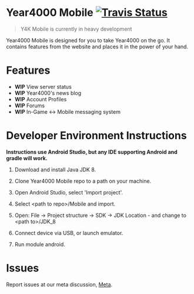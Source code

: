 Year4000 Mobile [![Travis Status](https://travis-ci.org/Year4000/Mobile.png)](https://travis-ci.org/Year4000/Mobile)
===============

> Y4K Mobile is currently in heavy development

Year4000 Mobile is designed for you to take Year4000 on the go.
It contains features from the website and places it in the power of your hand.

Features
========

- **WIP** View server status
- **WIP** Year4000's news blog
- **WIP** Account Profiles
- **WIP** Forums
- **WIP** In-Game <-> Mobile messaging system


Developer Environment Instructions
==================================

**Instructions use Android Studio, but any IDE supporting Android and gradle will work.**

1. Download and install Java JDK 8.

2. Clone Year4000 Mobile repo to a path on your machine.

3. Open Android Studio, select 'Import project'.

4. Select \<path to repo\>/Mobile and import.

5. Open: File -> Project structure -> SDK -> JDK Location - and change to \<path to\>/JDK_8

6. Connect device via USB, or launch emulator.

7. Run module android.

Issues
======

Report issues at our meta discussion, [Meta](https://github.com/Year4000/Meta).
